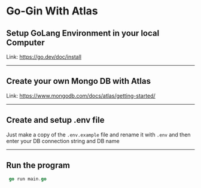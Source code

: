 # Go-Gin With Atlas

## Setup GoLang Environment in your local Computer
Link: https://go.dev/doc/install

----------

## Create your own Mongo DB with Atlas
Link: https://www.mongodb.com/docs/atlas/getting-started/

----------

## Create and setup .env file
Just make a copy of the `.env.example` file and rename it with `.env` and then enter your DB connection string and DB name

----------

## Run the program
```go
 go run main.go
```